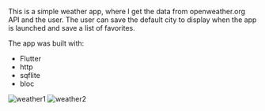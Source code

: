 This is a simple weather app, where I get the data from openweather.org API and the user. The user can save the default city to display when the app is launched and save a list of favorites.

The app was built with:
- Flutter
- http
- sqflite
- bloc

![weather1](https://user-images.githubusercontent.com/69762054/122219720-19e04600-ce86-11eb-9d0f-bddbc896c882.gif)
![weather2](https://user-images.githubusercontent.com/69762054/122219743-1f3d9080-ce86-11eb-8473-8797a9fff77d.gif)
